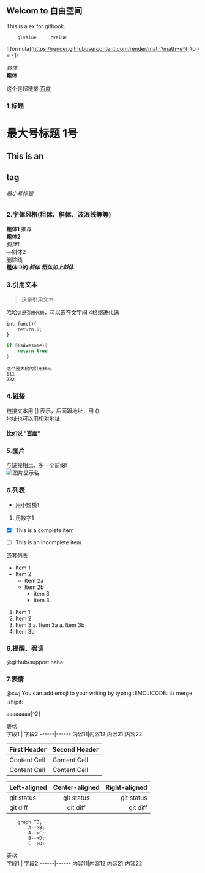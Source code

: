 ## Welcom to 自由空间
This is a ex for gitbook.

        glvalue     rvalue


![formula](https://render.githubusercontent.com/render/math?math=e^{i \pi} = -1)

*斜体*  
**粗体**  

这个是超链接 [百度](http://www.baidu.com)

### 1.标题
# 最大号标题 1号 
## This is an<h2>tag
###### 最小号标题<h6>

### 2.字体风格(粗体、斜体、波浪线等等)
**粗体1** 推荐  
__粗体2__  
*斜体1*  
—斜体2—  
~~删除线~~  
**粗体中的 _斜体_**
***粗体加上斜体***

### 3.引用文本
> 这是引用文本  

哈哈`这是引用代码`，可以嵌在文字间
4格缩进代码

    int func(){
        return 0;
    }

``` C++
if (isAwesome){
    return true
}
```
```
这个是大段的引用代码
111
222
```

### 4.链接
链接文本用 [] 表示，后面跟地址，用 ()  
地址也可以用相对地址
#### 比如说 "[百度](www.baidu.com)"

### 5.图片
与链接相比，多一个前缀!  
![图片显示名](图片地址)

### 6.列表
- 用小短横1
1. 用数字1
- [x] This is a complete item
- [ ] This is an incomplete item


嵌套列表
* Item 1
* Item 2
    * Item 2a
    * Item 2b
        * item 3
        * item 3
1. Item 1
1. Item 2
1. Item 3
   a. Item 3a
   a. Item 3b
1. Item 3b

### 6.提醒、强调
@github/support haha

### 7.表情
@cwj You can add emoji to your writing by typing :EMOJICODE:
:+1: merge :shipit: 

aaaaaaaa[^2]

表格  
字段1 | 字段2
------|------
内容11|内容12
内容21|内容22


| First Header  | Second Header |
| --- | --- |
| Content Cell  | Content Cell  |
| Content Cell  | Content Cell  |

| Left-aligned | Center-aligned | Right-aligned |
| :---         |     :---:      |          ---: |
| git status   | git status     | git status    |
| git diff     | git diff       | git diff      |



```mermaid
	graph TD;
		A-->B;
		A-->C;
		B-->D;
		C-->D;
```		

表格  
字段1 | 字段2
------|------
内容11|内容12
内容21|内容22